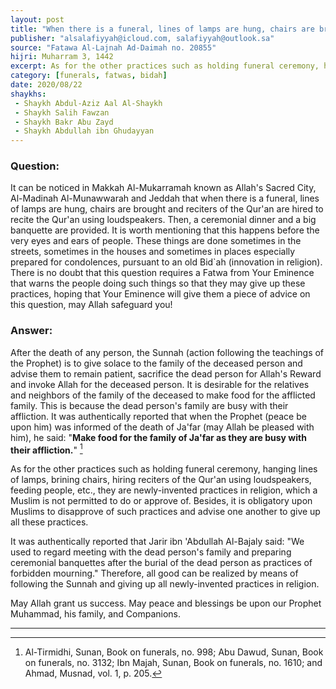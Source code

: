 ```yaml
---
layout: post
title: "When there is a funeral, lines of lamps are hung, chairs are brought and reciters of the Qur'an are hired to recite the Qur'an"
publisher: "alsalafiyyah@icloud.com, salafiyyah@outlook.sa"
source: "Fatawa Al-Lajnah Ad-Daimah no. 20855"
hijri: Muharram 3, 1442
excerpt: As for the other practices such as holding funeral ceremony, hanging lines of lamps, brining chairs, hiring reciters of the Qur'an using loudspeakers, feeding people, etc., they are newly-invented practices in religion.
category: [funerals, fatwas, bidah]
date: 2020/08/22
shaykhs: 
 - Shaykh Abdul-Aziz Aal Al-Shaykh
 - Shaykh Salih Fawzan
 - Shaykh Bakr Abu Zayd
 - Shaykh Abdullah ibn Ghudayyan
---
```


### Question: 
It can be noticed in Makkah Al-Mukarramah known as Allah's Sacred City, Al-Madinah Al-Munawwarah and Jeddah that when there is a funeral, lines of lamps are hung, chairs are brought and reciters of the Qur'an are hired to recite the Qur'an using loudspeakers. Then, a ceremonial dinner and a big banquette are provided. It is worth mentioning that this happens before the very eyes and ears of people. These things are done sometimes in the streets, sometimes in the houses and sometimes in places especially prepared for condolences, pursuant to an old Bid`ah (innovation in religion). There is no doubt that this question requires a Fatwa from Your Eminence that warns the people doing such things so that they may give up these practices, hoping that Your Eminence will give them a piece of advice on this question, may Allah safeguard you!

### Answer: 
After the death of any person, the Sunnah (action following the teachings of the Prophet) is to give solace to the family of the deceased person and advise them to remain patient, sacrifice the dead person for Allah's Reward and invoke Allah for the deceased person. It is desirable for the relatives and neighbors of the family of the deceased to make food for the afflicted family. This is because the dead person's family are busy with their affliction. It was authentically reported that when the Prophet (peace be upon him) was informed of the death of Ja'far (may Allah be pleased with him), he said: "**Make food for the family of Ja'far as they are busy with their affliction.**" [^1]

As for the other practices such as holding funeral ceremony, hanging lines of lamps, brining chairs, hiring reciters of the Qur'an using loudspeakers, feeding people, etc., they are newly-invented practices in religion, which a Muslim is not permitted to do or approve of. Besides, it is obligatory upon Muslims to disapprove of such practices and advise one another to give up all these practices. 

It was authentically reported that Jarir ibn 'Abdullah Al-Bajaly said: "We used to regard meeting with the dead person's family and preparing ceremonial banquettes after the burial of the dead person as practices of forbidden mourning." Therefore, all good can be realized by means of following the Sunnah and giving up all newly-invented practices in religion.

May Allah grant us success. May peace and blessings be upon our Prophet Muhammad, his family, and Companions.

---
[^1]: Al-Tirmidhi, Sunan, Book on funerals, no. 998; Abu Dawud, Sunan, Book on funerals, no. 3132; Ibn Majah, Sunan, Book on funerals, no. 1610; and Ahmad, Musnad, vol. 1, p. 205.



